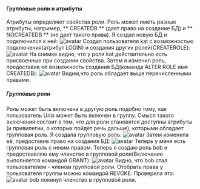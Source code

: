 #### Групповые роли и атрибуты
Атрибуты определяют свойства роли. Роль может иметь разные атрибуты, например, 
** CREATEDB ** (дает право на создание БД) и ** NOCREATEDB ** (не дает такого права).
Я создал новую БД и подключился к ней:
![avatar](https://sun9-30.userapi.com/impg/g2zIQJAcqnhDflRYEM50sABrMj56RNBejws3MQ/GUmKnhplnu0.jpg?size=539x96&quality=96&sign=ac28cf039c66a96dbff32248075876bc&type=album)
Создал пользователя kat с возможностью подключения(атрибут LOGIN) и создания других ролей(CREATEROLE):
![avatar](https://sun9-11.userapi.com/impg/SGSrUD7L4Jkmi0l0HptNk46ln97AXOOLCd_Hrg/-ZqKyddTcaI.jpg?size=657x330&quality=96&sign=1d07bcc408ceca62e3c01c82e793ee7e&type=album)
На снимке видно, что у роли kat действительно есть присвоенные при создании свойства.
Затем я изменил роль, предоставив ей возможность создания БД(команда ALTER ROLE имя CREATEDB):
![avatar](https://sun9-62.userapi.com/impg/657RfWgyDRD4BRKs3RoK9ed29e_uAWyoWSSVJw/MaCAq-NB1Rw.jpg?size=642x134&quality=96&sign=94bba324711bf6cfc77f5a8c63359c8e&type=album)
Видим,что роль обладает выше перечисленными правами.
##### Групповые роли 
Роль может быть включена в другую роль подобно тому, как пользователь Unix может быть включен в группу. Смысл такого включения состоит в том, что для роли становятся доступны атрибуты (и привилегии, о которых пойдет речь дальше), которыми обладает групповая роль.
Я создала групповую роль:
![avatar](https://sun9-22.userapi.com/impg/UfDmc_0wk7f85HqKwtb-zb6yjLBO6QkTh9fsgQ/gT08SwMH8zM.jpg?size=615x115&quality=96&sign=78ba2b474aeefe52dd88d281a8f1ab2e&type=album)
Затем изменила её, предоставив право на создания БД:
![avatar](https://sun9-82.userapi.com/impg/84p7pzDeYJm7zYYhmJjYwPQJhfraGq3vmIhU6A/7fjul-mL7uo.jpg?size=615x94&quality=96&sign=f764110c0082ace9df4590965ed55a06&type=album)
Теперь у меня есть групповая роль с неким правом. Теперь я создаю роль bob и предоствавляю ему членство в групповой роли(Включение выполняется командой GRANT):
![avatar](https://sun9-70.userapi.com/impg/mApOQQd6m1JfKxgJql0J-odgEObhfbR2pgpNSg/vLqAlyYw_EE.jpg?size=635x195&quality=96&sign=b34e21ab2863d39676a83fbfd012022b&type=album)
Видно, что bob стал пользователем - членом групповой роли. 
Отобрать права у пользователя группы можно командой REVOKE. Проверила это:
![avatar](https://sun9-21.userapi.com/impg/YK-qJy0SQaqSWIaOF_VKgaRMSUCEsIcZV4Up6w/tQmYZD4hDMs.jpg?size=629x212&quality=96&sign=afb3f505615e29b1ce54b823ff8be010&type=album)
bob покинул членство в групповой роли.
